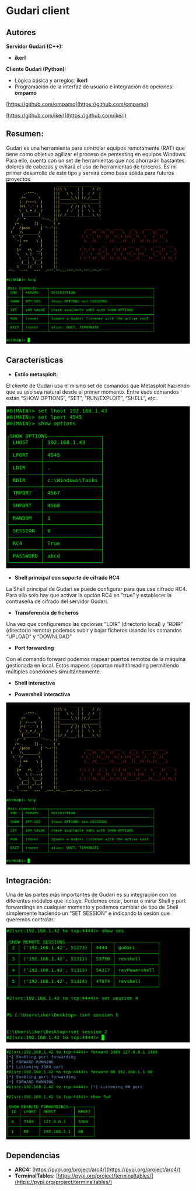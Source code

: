 # Gudari client

## Autores
**Servidor Gudari (C++):**
- **ikerl**

**Cliente Gudari (Python):**
-	Lógica básica y arreglos: **ikerl**
-	Programación de la interfaz de usuario e integración de opciones: **ompamo**

[https://github.com/ompamo](https://github.com/ompamo)

[https://github.com/ikerl](https://github.com/ikerl)

## Resumen:

Gudari es una herramienta para controlar equipos remotamente (RAT) que tiene como objetivo agilizar el proceso de pentesting en equipos Windows. Para ello, cuenta con un set de herramientas que nos ahorrarán bastantes dolores de cabezas y evitará el uso de herramientas de terceros. Es mi primer desarrollo de este tipo y servirá como base sólida para futuros proyectos. 
![](https://raw.githubusercontent.com/ikerl/Gudari_client/master/src/welcome.png)

## Características

-	**Estilo metasploit:**

El cliente de Gudari usa el mismo set de comandos que Metasploit haciendo que su uso sea natural desde el primer momento. Entre esos comandos están “SHOW OPTIONS”, “SET”, “RUN/EXPLOIT”, “SHELL”, etc..

 
 ![](https://raw.githubusercontent.com/ikerl/Gudari_client/master/src/options.png)
 
-	**Shell principal con soporte de cifrado RC4**

La Shell principal de Gudari se puede configurar para que use cifrado RC4. Para ello solo hay que activar la opción RC4 en “true” y establecer la contraseña de cifrado del servidor Gudari.

-	**Transferencia de ficheros**

Una vez que configuremos las opciones “LDIR” (directorio local) y “RDIR” (directorio remoto) podemos subir y bajar ficheros usando los comandos “UPLOAD” y “DOWNLOAD”
-	**Port forwarding**

Con el comando forward podemos mapear puertos remotos de la máquina gestionada en local. Estos mapeos soportan multithreading permitiendo múltiples conexiones simultáneamente.

-	**Shell interactiva**

-	**Powershell interactiva**

 ![](https://raw.githubusercontent.com/ikerl/Gudari_client/master/src/help.png)

## Integración:

Una de las partes más importantes de Gudari es su integración con los diferentes módulos que incluye. Podemos crear, borrar o mirar Shell y port forwardings en cualquier momento y podemos cambiar de tipo de Shell simplemente haciendo un “SET SESSION” e indicando la sesión que queremos controlar.

![](https://raw.githubusercontent.com/ikerl/Gudari_client/master/src/sessions.png)

![](https://raw.githubusercontent.com/ikerl/Gudari_client/master/src/fwds.png)

## Dependencias

- **ARC4:** [https://pypi.org/project/arc4/](https://pypi.org/project/arc4/)
- **TerminalTables**: [https://pypi.org/project/terminaltables/](https://pypi.org/project/terminaltables/)
